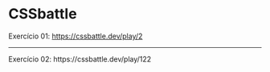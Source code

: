 # CSSbattle


Exercício 01: https://cssbattle.dev/play/2
<hr>
Exercício 02: https://cssbattle.dev/play/122
